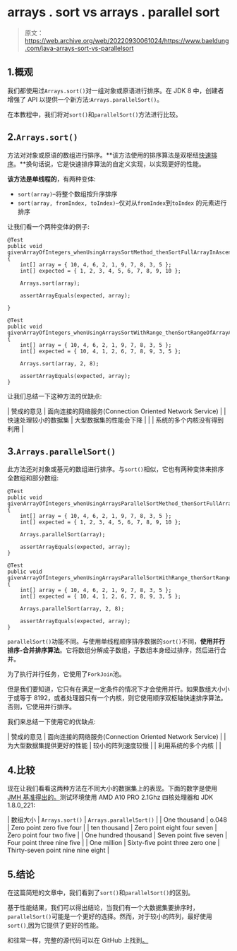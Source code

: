 # arrays . sort vs arrays . parallel sort

> 原文：<https://web.archive.org/web/20220930061024/https://www.baeldung.com/java-arrays-sort-vs-parallelsort>

## 1.概观

我们都使用过`Arrays.sort()`对一组对象或原语进行排序。在 JDK 8 中，创建者增强了 API 以提供一个新方法:`Arrays.parallelSort()`。

在本教程中，我们将对`sort()`和`parallelSort()`方法进行比较。

## 2.`Arrays.sort()`

方法对对象或原语的数组进行排序。**该方法使用的排序算法是双枢纽[快速排序](/web/20221205211628/https://www.baeldung.com/algorithm-quicksort)。**换句话说，它是快速排序算法的自定义实现，以实现更好的性能。

**该方法是单线程的**，有两种变体:

*   `sort(array)`–将整个数组按升序排序
*   `sort(array, fromIndex, toIndex)`–仅对从`fromIndex`到`toIndex` 的元素进行排序

让我们看一个两种变体的例子:

```
@Test
public void givenArrayOfIntegers_whenUsingArraysSortMethod_thenSortFullArrayInAscendingOrder() {
    int[] array = { 10, 4, 6, 2, 1, 9, 7, 8, 3, 5 };
    int[] expected = { 1, 2, 3, 4, 5, 6, 7, 8, 9, 10 };

    Arrays.sort(array);

    assertArrayEquals(expected, array);

}

@Test
public void givenArrayOfIntegers_whenUsingArraysSortWithRange_thenSortRangeOfArrayAsc() {
    int[] array = { 10, 4, 6, 2, 1, 9, 7, 8, 3, 5 };
    int[] expected = { 10, 4, 1, 2, 6, 7, 8, 9, 3, 5 };

    Arrays.sort(array, 2, 8);

    assertArrayEquals(expected, array);
}
```

让我们总结一下这种方法的优缺点:

| 赞成的意见 | 面向连接的网络服务(Connection Oriented Network Service) |
| 快速处理较小的数据集 | 大型数据集的性能会下降 |
|  | 系统的多个内核没有得到利用 |

## 3.`Arrays.parallelSort()`

此方法还对对象或基元的数组进行排序。与`sort()`相似，它也有两种变体来排序全数组和部分数组:

```
@Test
public void givenArrayOfIntegers_whenUsingArraysParallelSortMethod_thenSortFullArrayInAscendingOrder() {
    int[] array = { 10, 4, 6, 2, 1, 9, 7, 8, 3, 5 };
    int[] expected = { 1, 2, 3, 4, 5, 6, 7, 8, 9, 10 };

    Arrays.parallelSort(array);

    assertArrayEquals(expected, array);
}

@Test
public void givenArrayOfIntegers_whenUsingArraysParallelSortWithRange_thenSortRangeOfArrayAsc() {
    int[] array = { 10, 4, 6, 2, 1, 9, 7, 8, 3, 5 };
    int[] expected = { 10, 4, 1, 2, 6, 7, 8, 9, 3, 5 };

    Arrays.parallelSort(array, 2, 8);

    assertArrayEquals(expected, array);
}
```

`parallelSort()`功能不同。与使用单线程顺序排序数据的`sort()`不同，**使用并行排序-合并排序算法**。它将数组分解成子数组，子数组本身经过排序，然后进行合并。

为了执行并行任务，它使用了`ForkJoin`池。

但是我们要知道，它只有在满足一定条件的情况下才会使用并行。如果数组大小小于或等于 8192，或者处理器只有一个内核，则它使用顺序双枢轴快速排序算法。否则，它使用并行排序。

我们来总结一下使用它的优缺点:

| 赞成的意见 | 面向连接的网络服务(Connection Oriented Network Service) |
| 为大型数据集提供更好的性能 | 较小的阵列速度较慢 |
| 利用系统的多个内核 |  |

## 4.比较

现在让我们看看这两种方法在不同大小的数据集上的表现。下面的数字是使用 [JMH 基准得出的。](/web/20221205211628/https://www.baeldung.com/java-microbenchmark-harness)测试环境使用 AMD A10 PRO 2.1Ghz 四核处理器和 JDK 1.8.0_221:

| 数组大小 | `Arrays.sort()` | `Arrays.parallelSort()` |
| One thousand | o.048 | Zero point zero five four |
| ten thousand | Zero point eight four seven | Zero point four two five |
| One hundred thousand | Seven point five seven | Four point three nine five |
| One million | Sixty-five point three zero one | Thirty-seven point nine nine eight |

## 5.结论

在这篇简短的文章中，我们看到了`sort()`和`parallelSort()`的区别。

基于性能结果，我们可以得出结论，当我们有一个大数据集要排序时，`parallelSort()`可能是一个更好的选择。然而，对于较小的阵列，最好使用`sort()`,因为它提供了更好的性能。

和往常一样，完整的源代码可以在 GitHub 上找到[。](https://web.archive.org/web/20221205211628/https://github.com/eugenp/tutorials/tree/master/core-java-modules/core-java-arrays-sorting)